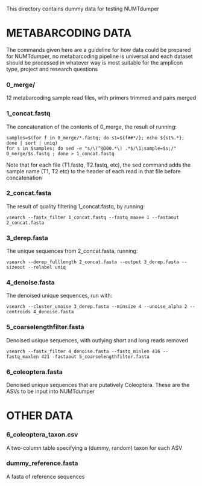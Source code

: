 This directory contains dummy data for testing NUMTdumper

# METABARCODING DATA

The commands given here are a guideline for how data could be prepared for NUMTdumper, no metabarcoding pipeline is universal and each dataset should be processed in whatever way is most suitable for the amplicon type, project and research questions

### 0_merge/ 
12 metabarcoding sample read files, with primers trimmed and pairs merged

### 1_concat.fastq
The concatenation of the contents of 0_merge, the result of running:
````
samples=$(for f in 0_merge/*.fastq; do s1=${f##*/}; echo ${s1%.*}; done | sort | uniq)
for s in $samples; do sed -e "s/\(^@D00.*\) .*$/\1;sample=$s;/" 0_merge/$s.fastq ; done > 1_concat.fastq
````
Note that for each file (T1.fastq, T2.fastq, etc), the sed command adds the sample name (T1, T2 etc) to the header of each read in that file before concatenation

### 2_concat.fasta
The result of quality filtering 1_concat.fastq, by running:
````
vsearch --fastx_filter 1_concat.fastq --fastq_maxee 1 --fastaout 2_concat.fasta
````

### 3_derep.fasta
The unique sequences from 2_concat.fasta, running:
```
vsearch --derep_fulllength 2_concat.fasta --output 3_derep.fasta --sizeout --relabel uniq
```

### 4_denoise.fasta
The denoised unique sequences, run with:
```
vsearch --cluster_unoise 3_derep.fasta --minsize 4 --unoise_alpha 2 --centroids 4_denoise.fasta
```

### 5_coarselengthfilter.fasta
Denoised unique sequences, with outlying short and long reads removed
```
vsearch --fastx_filter 4_denoise.fasta --fastq_minlen 416 --fastq_maxlen 421 -fastaout 5_coarselengthfilter.fasta
```

### 6_coleoptera.fasta
Denoised unique sequences that are putatively Coleoptera. These are the ASVs to be input into NUMTdumper

# OTHER DATA

### 6_coleoptera_taxon.csv
A two-column table specifying a (dummy, random) taxon for each ASV

### dummy_reference.fasta
A fasta of reference sequences
